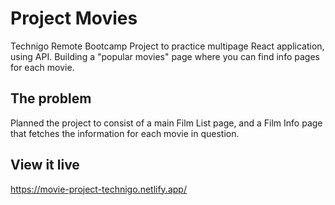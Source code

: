 # Project Movies

Technigo Remote Bootcamp Project to practice multipage React application, using API. Building a "popular movies" page where you can find info pages for each movie.

## The problem

Planned the project to consist of a main Film List page, and a Film Info page that fetches the information for each movie in question.

## View it live

https://movie-project-technigo.netlify.app/
